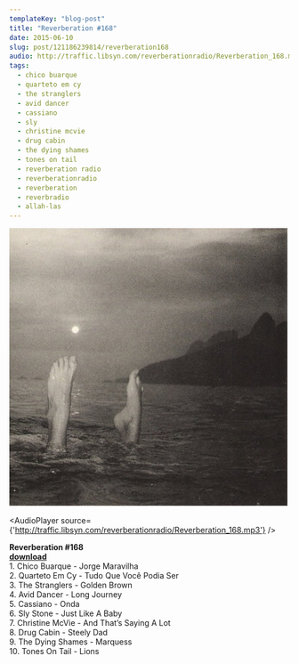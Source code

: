 ```yaml
---
templateKey: "blog-post"
title: "Reverberation #168"
date: 2015-06-10
slug: post/121186239814/reverberation168
audio: http://traffic.libsyn.com/reverberationradio/Reverberation_168.mp3
tags:
  - chico buarque
  - quarteto em cy
  - the stranglers
  - avid dancer
  - cassiano
  - sly
  - christine mcvie
  - drug cabin
  - the dying shames
  - tones on tail
  - reverberation radio
  - reverberationradio
  - reverberation
  - reverbradio
  - allah-las
---
```


![Reverberation #168](../images/568c84b3cc1664e6bf606e19d067843bd7701cf15be9109c3fe0767fb878f868.jpg)

<AudioPlayer source={'http://traffic.libsyn.com/reverberationradio/Reverberation_168.mp3'} />

<p><b>Reverberation #168<br /></b><b><a href="http://traffic.libsyn.com/reverberationradio/Reverberation_168.mp3">download</a><br /></b>1. Chico Buarque - Jorge Maravilha<br />2. Quarteto Em Cy - Tudo Que Voc&ecirc; Podia Ser<br />3. The Stranglers - Golden Brown<br />4. Avid Dancer - Long Journey<br />5. Cassiano - Onda<br />6. Sly Stone - Just Like A Baby<br />7. Christine McVie - And That&rsquo;s Saying A Lot<br />8. Drug Cabin - Steely Dad<br />9. The Dying Shames - Marquess<br />10. Tones On Tail - Lions</p>
